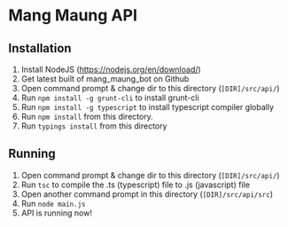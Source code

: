 # Mang Maung API

## Installation

1. Install NodeJS (https://nodejs.org/en/download/)
2. Get latest built of mang_maung_bot on Github
3. Open command prompt & change dir to this directory (`[DIR]/src/api/`)
4. Run `npm install -g grunt-cli` to install grunt-cli
5. Run `npm install -g typescript` to install typescript compiler globally
6. Run `npm install` from this directory.
7. Run `typings install` from this directory


## Running
1. Open command prompt & change dir to this directory (`[DIR]/src/api/`)
2. Run `tsc` to compile the .ts (typescript) file to .js (javascript) file
3. Open another command prompt in this directory (`[DIR]/src/api/src`)
4. Run `node main.js`
5. API is running now!
